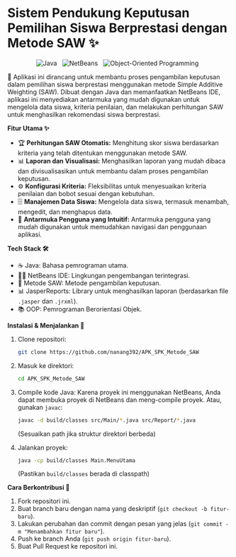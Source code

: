 # Sistem Pendukung Keputusan Pemilihan Siswa Berprestasi dengan Metode SAW ✨

<p align="center">
  <img style="margin-right: 8px;" src="https://img.shields.io/badge/Java-ED8B00?style=for-the-badge&logo=java&logoColor=white" alt="Java">
  <img style="margin-right: 8px;" src="https://img.shields.io/badge/NetBeans-1B6AC6?style=for-the-badge&logo=apache-netbeans-ide&logoColor=white" alt="NetBeans">
  <img style="margin-right: 8px;" src="https://img.shields.io/badge/OOP-4F5052?style=for-the-badge&logo=gnu-objectmodel&logoColor=white" alt="Object-Oriented Programming">
</p>

📝 Aplikasi ini dirancang untuk membantu proses pengambilan keputusan dalam pemilihan siswa berprestasi menggunakan metode Simple Additive Weighting (SAW). Dibuat dengan Java dan memanfaatkan NetBeans IDE, aplikasi ini menyediakan antarmuka yang mudah digunakan untuk mengelola data siswa, kriteria penilaian, dan melakukan perhitungan SAW untuk menghasilkan rekomendasi siswa berprestasi.

**Fitur Utama ✨**

*   🏆 **Perhitungan SAW Otomatis:** Menghitung skor siswa berdasarkan kriteria yang telah ditentukan menggunakan metode SAW.
*   📊 **Laporan dan Visualisasi:** Menghasilkan laporan yang mudah dibaca dan divisualisasikan untuk membantu dalam proses pengambilan keputusan.
*   ⚙️ **Konfigurasi Kriteria:** Fleksibilitas untuk menyesuaikan kriteria penilaian dan bobot sesuai dengan kebutuhan.
*   🗄️ **Manajemen Data Siswa:** Mengelola data siswa, termasuk menambah, mengedit, dan menghapus data.
*   🎨 **Antarmuka Pengguna yang Intuitif:** Antarmuka pengguna yang mudah digunakan untuk memudahkan navigasi dan penggunaan aplikasi.

**Tech Stack 🛠️**

*   ☕ Java: Bahasa pemrograman utama.
*   👨‍💻 NetBeans IDE: Lingkungan pengembangan terintegrasi.
*   🧮 Metode SAW: Metode pengambilan keputusan.
*   📊 JasperReports: Library untuk menghasilkan laporan (berdasarkan file `.jasper` dan `.jrxml`).
*   📚 OOP: Pemrograman Berorientasi Objek.

**Instalasi & Menjalankan 🚀**

1.  Clone repositori:
    ```bash
    git clone https://github.com/nanang392/APK_SPK_Metode_SAW
    ```

2.  Masuk ke direktori:
    ```bash
    cd APK_SPK_Metode_SAW
    ```

3.  Compile kode Java: Karena proyek ini menggunakan NetBeans, Anda dapat membuka proyek di NetBeans dan meng-compile proyek. Atau, gunakan `javac`:
    ```bash
    javac -d build/classes src/Main/*.java src/Report/*.java
    ```
    (Sesuaikan path jika struktur direktori berbeda)

4.  Jalankan proyek:
    ```bash
    java -cp build/classes Main.MenuUtama
    ```
    (Pastikan `build/classes` berada di classpath)

**Cara Berkontribusi 🤝**

1.  Fork repositori ini.
2.  Buat branch baru dengan nama yang deskriptif (`git checkout -b fitur-baru`).
3.  Lakukan perubahan dan commit dengan pesan yang jelas (`git commit -m "Menambahkan fitur baru"`).
4.  Push ke branch Anda (`git push origin fitur-baru`).
5.  Buat Pull Request ke repositori ini.
